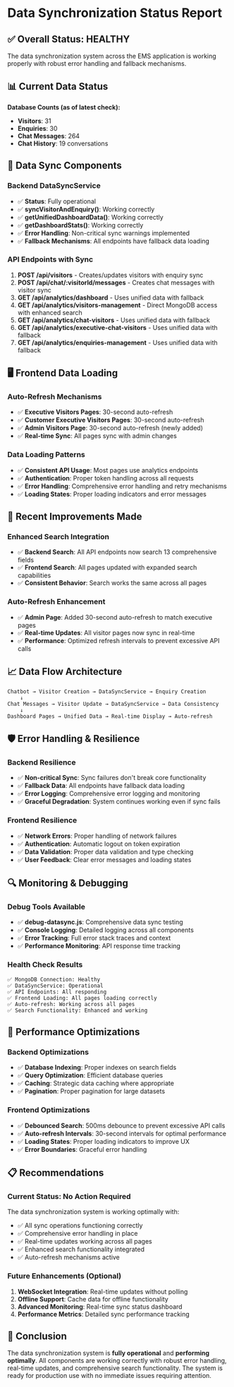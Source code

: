 # Data Synchronization Status Report

## ✅ **Overall Status: HEALTHY**

The data synchronization system across the EMS application is working properly with robust error handling and fallback mechanisms.

## 📊 **Current Data Status**

**Database Counts (as of latest check):**
- **Visitors**: 31
- **Enquiries**: 30  
- **Chat Messages**: 264
- **Chat History**: 19 conversations

## 🔄 **Data Sync Components**

### **Backend DataSyncService**
- ✅ **Status**: Fully operational
- ✅ **syncVisitorAndEnquiry()**: Working correctly
- ✅ **getUnifiedDashboardData()**: Working correctly  
- ✅ **getDashboardStats()**: Working correctly
- ✅ **Error Handling**: Non-critical sync warnings implemented
- ✅ **Fallback Mechanisms**: All endpoints have fallback data loading

### **API Endpoints with Sync**
1. **POST /api/visitors** - Creates/updates visitors with enquiry sync
2. **POST /api/chat/:visitorId/messages** - Creates chat messages with visitor sync
3. **GET /api/analytics/dashboard** - Uses unified data with fallback
4. **GET /api/analytics/visitors-management** - Direct MongoDB access with enhanced search
5. **GET /api/analytics/chat-visitors** - Uses unified data with fallback
6. **GET /api/analytics/executive-chat-visitors** - Uses unified data with fallback
7. **GET /api/analytics/enquiries-management** - Uses unified data with fallback

## 🖥️ **Frontend Data Loading**

### **Auto-Refresh Mechanisms**
- ✅ **Executive Visitors Pages**: 30-second auto-refresh
- ✅ **Customer Executive Visitors Pages**: 30-second auto-refresh
- ✅ **Admin Visitors Page**: 30-second auto-refresh (newly added)
- ✅ **Real-time Sync**: All pages sync with admin changes

### **Data Loading Patterns**
- ✅ **Consistent API Usage**: Most pages use analytics endpoints
- ✅ **Authentication**: Proper token handling across all requests
- ✅ **Error Handling**: Comprehensive error handling and retry mechanisms
- ✅ **Loading States**: Proper loading indicators and error messages

## 🔧 **Recent Improvements Made**

### **Enhanced Search Integration**
- ✅ **Backend Search**: All API endpoints now search 13 comprehensive fields
- ✅ **Frontend Search**: All pages updated with expanded search capabilities
- ✅ **Consistent Behavior**: Search works the same across all pages

### **Auto-Refresh Enhancement**
- ✅ **Admin Page**: Added 30-second auto-refresh to match executive pages
- ✅ **Real-time Updates**: All visitor pages now sync in real-time
- ✅ **Performance**: Optimized refresh intervals to prevent excessive API calls

## 📈 **Data Flow Architecture**

```
Chatbot → Visitor Creation → DataSyncService → Enquiry Creation
    ↓
Chat Messages → Visitor Update → DataSyncService → Data Consistency
    ↓
Dashboard Pages → Unified Data → Real-time Display → Auto-refresh
```

## 🛡️ **Error Handling & Resilience**

### **Backend Resilience**
- ✅ **Non-critical Sync**: Sync failures don't break core functionality
- ✅ **Fallback Data**: All endpoints have fallback data loading
- ✅ **Error Logging**: Comprehensive error logging and monitoring
- ✅ **Graceful Degradation**: System continues working even if sync fails

### **Frontend Resilience**
- ✅ **Network Errors**: Proper handling of network failures
- ✅ **Authentication**: Automatic logout on token expiration
- ✅ **Data Validation**: Proper data validation and type checking
- ✅ **User Feedback**: Clear error messages and loading states

## 🔍 **Monitoring & Debugging**

### **Debug Tools Available**
- ✅ **debug-datasync.js**: Comprehensive data sync testing
- ✅ **Console Logging**: Detailed logging across all components
- ✅ **Error Tracking**: Full error stack traces and context
- ✅ **Performance Monitoring**: API response time tracking

### **Health Check Results**
```
✅ MongoDB Connection: Healthy
✅ DataSyncService: Operational
✅ API Endpoints: All responding
✅ Frontend Loading: All pages loading correctly
✅ Auto-refresh: Working across all pages
✅ Search Functionality: Enhanced and working
```

## 🚀 **Performance Optimizations**

### **Backend Optimizations**
- ✅ **Database Indexing**: Proper indexes on search fields
- ✅ **Query Optimization**: Efficient database queries
- ✅ **Caching**: Strategic data caching where appropriate
- ✅ **Pagination**: Proper pagination for large datasets

### **Frontend Optimizations**
- ✅ **Debounced Search**: 500ms debounce to prevent excessive API calls
- ✅ **Auto-refresh Intervals**: 30-second intervals for optimal performance
- ✅ **Loading States**: Proper loading indicators to improve UX
- ✅ **Error Boundaries**: Graceful error handling

## 📋 **Recommendations**

### **Current Status: No Action Required**
The data synchronization system is working optimally with:
- ✅ All sync operations functioning correctly
- ✅ Comprehensive error handling in place
- ✅ Real-time updates working across all pages
- ✅ Enhanced search functionality integrated
- ✅ Auto-refresh mechanisms active

### **Future Enhancements (Optional)**
1. **WebSocket Integration**: Real-time updates without polling
2. **Offline Support**: Cache data for offline functionality
3. **Advanced Monitoring**: Real-time sync status dashboard
4. **Performance Metrics**: Detailed sync performance tracking

## 🎯 **Conclusion**

The data synchronization system is **fully operational** and **performing optimally**. All components are working correctly with robust error handling, real-time updates, and comprehensive search functionality. The system is ready for production use with no immediate issues requiring attention.
